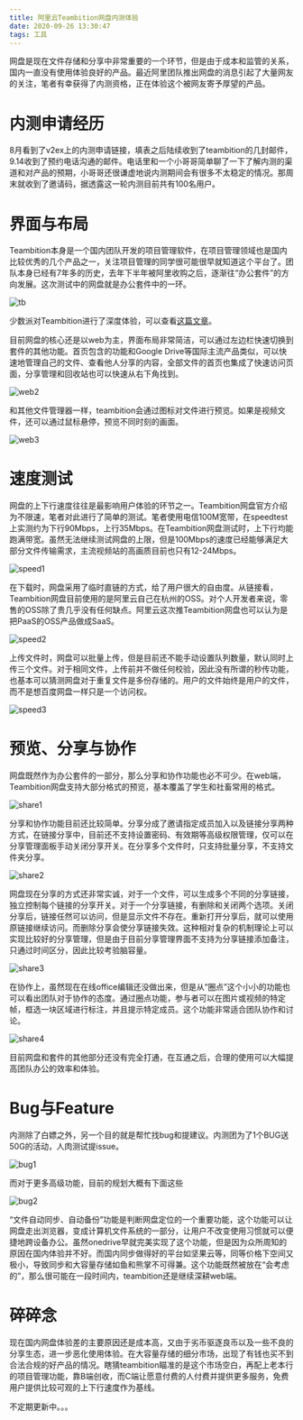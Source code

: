 ```yaml
---
title: 阿里云Teambition网盘内测体验
date: 2020-09-26 13:30:47
tags: 工具
---
```

网盘是现在文件存储和分享中非常重要的一个环节，但是由于成本和监管的关系，国内一直没有使用体验良好的产品。最近阿里团队推出网盘的消息引起了大量网友的关注，笔者有幸获得了内测资格，正在体验这个被网友寄予厚望的产品。

# 内测申请经历

8月看到了v2ex上的内测申请链接，填表之后陆续收到了teambition的几封邮件，9.14收到了预约电话沟通的邮件。电话里和一个小哥哥简单聊了一下了解内测的渠道和对产品的预期，小哥哥还很谦虚地说内测期间会有很多不太稳定的情况。那周末就收到了邀请码，据透露这一轮内测目前共有100名用户。

# 界面与布局

Teambition本身是一个国内团队开发的项目管理软件，在项目管理领域也是国内比较优秀的几个产品之一，关注项目管理的同学很可能很早就知道这个平台了。团队本身已经有7年多的历史，去年下半年被阿里收购之后，逐渐往“办公套件”的方向发展。这次测试中的网盘就是办公套件中的一环。

![tb](./web1.png)

少数派对Teambition进行了深度体验，可以查看[这篇文章](https://zhuanlan.zhihu.com/p/210860851)。

目前网盘的核心还是以web为主，界面布局非常简洁，可以通过左边栏快速切换到套件的其他功能。首页包含的功能和Google Drive等国际主流产品类似，可以快速地管理自己的文件、查看他人分享的内容，全部文件的首页也集成了快速访问页面，分享管理和回收站也可以快速从右下角找到。

![web2](./web2.png)

和其他文件管理器一样，teambition会通过图标对文件进行预览。如果是视频文件，还可以通过鼠标悬停，预览不同时刻的画面。

![web3](web3.gif)

# 速度测试

网盘的上下行速度往往是最影响用户体验的环节之一。Teambition网盘官方介绍为不限速，笔者对此进行了简单的测试。笔者使用电信100M宽带，在speedtest上实测约为下行90Mbps，上行35Mbps。在Teambition网盘测试时，上下行均能跑满带宽。虽然无法继续测试网盘的上限，但是100Mbps的速度已经能够满足大部分文件传输需求，主流视频站的高画质目前也只有12-24Mbps。

![speed1](speed1.png)

在下载时，网盘采用了临时直链的方式，给了用户很大的自由度。从链接看，Teambition网盘目前使用的是阿里云自己在杭州的OSS。对个人开发者来说，零售的OSS除了贵几乎没有任何缺点。阿里云这次推Teambition网盘也可以认为是把PaaS的OSS产品做成SaaS。

![speed2](speed2.png)

上传文件时，网盘可以批量上传，但是目前还不能手动设置队列数量，默认同时上传三个文件。对于相同文件，上传前并不做任何校验，因此没有所谓的秒传功能，也基本可以猜测网盘对于重复文件是多份存储的。用户的文件始终是用户的文件，而不是想百度网盘一样只是一个访问权。

![speed3](speed3.png)

# 预览、分享与协作

网盘既然作为办公套件的一部分，那么分享和协作功能也必不可少。在web端，Teambition网盘支持大部分格式的预览，基本覆盖了学生和社畜常用的格式。

![share1](share1.jpg)

分享和协作功能目前还比较简单。分享分成了邀请指定成员加入以及链接分享两种方式，在链接分享中，目前还不支持设置密码、有效期等高级权限管理，仅可以在分享管理面板手动关闭分享开关。在分享多个文件时，只支持批量分享，不支持文件夹分享。

![share2](share2.png)

网盘现在分享的方式还非常实诚，对于一个文件，可以生成多个不同的分享链接，独立控制每个链接的分享开关。对于一个分享链接，有删除和关闭两个选项。关闭分享后，链接任然可以访问，但是显示文件不存在。重新打开分享后，就可以使用原链接继续访问。而删除分享会使分享链接失效。这种相对复杂的机制理论上可以实现比较好的分享管理，但是由于目前分享管理界面不支持为分享链接添加备注，只通过时间区分，因此比较考验脑容量。

![share3](share3.png)

在协作上，虽然现在在线office编辑还没做出来，但是从“圈点”这个小小的功能也可以看出团队对于协作的态度。通过圈点功能，参与者可以在图片或视频的特定帧，框选一块区域进行标注，并且提示特定成员。这个功能非常适合团队协作和讨论。

![share4](share4.png)

目前网盘和套件的其他部分还没有完全打通，在互通之后，合理的使用可以大幅提高团队办公的效率和体验。

# Bug与Feature

内测除了白嫖之外，另一个目的就是帮忙找bug和提建议。内测团为了1个BUG送50G的活动，人肉测试提issue。

![bug1](bug1.png)

而对于更多高级功能，目前的规划大概有下面这些

![bug2](bug2.png)

“文件自动同步、自动备份”功能是判断网盘定位的一个重要功能，这个功能可以让网盘走出浏览器，变成计算机文件系统的一部分，让用户不改变使用习惯就可以便捷地跨设备办公。虽然onedrive早就完美实现了这个功能，但是因为众所周知的原因在国内体验并不好。而国内同步做得好的平台如坚果云等，同等价格下空间又极小，导致同步和大容量存储如鱼和熊掌不可得兼。这个功能既然被放在“会考虑的”，那么很可能在一段时间内，teambition还是继续深耕web端。

# 碎碎念

现在国内网盘体验差的主要原因还是成本高，又由于劣币驱逐良币以及一些不良的分享生态，进一步恶化使用体验。在大容量存储的细分市场，出现了有钱也买不到合法合规的好产品的情况。瞎猜teambition瞄准的是这个市场空白，再配上老本行的项目管理功能，靠B端创收，而C端让愿意付费的人付费并提供更多服务，免费用户提供比较可观的上下行速度作为基线。



不定期更新中。。。